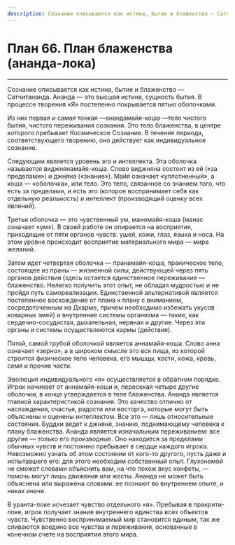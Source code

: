 ```yaml
---
description: Сознание описывается как истина, бытие и блаженство — Сатчитананда. Ананда — это высшая истина, сущность бытия.
---
```

# План 66. План блаженства (ананда-лока)


---
Сознание описывается как истина, бытие и блаженство — Сатчитананда. Ананда — это высшая истина, сущность бытия. В процессе творения «Я» постепенно покрывается пятью оболочками. 

Из них первая и самая тонкая —анандамайя-коша —тело чистого бытия, чистого переживания сознания. Это тело блаженства, в центре которого пребывает Космическое Сознание. В течение периода, соответствующего творению, оно действует как индивидуальное сознание. 

Следующим является уровень эго и интеллекта. Эта оболочка называется виджнянамайя-коша. Слово виджняна состоит из ей («за пределами») и джняна («знание»). Майя означает «уплотненный», а коша — «оболочка», или тело. Это тело, связанное со знанием того, что есть за пределами, и есть эго (которое воспринимает себя как отдельную реальность) и интеллект (производящий оценку всех явлений). 

Третья оболочка — это чувственный ум, маномайя-коша (манас означает «ум»). В своей работе он опирается на восприятия, приходящие от пяти органов чувств: ушей, кожи, глаз, языка и носа. На этом уровне происходит восприятие материального мира — мира желаний. 

Затем идет четвертая оболочка — пранамайя-коша, праническое тело, состоящее из праны — жизненной силы, действующей через пять органов действия (здесь остается единственное переживание — блаженство. Нелегко получить этот опыт, не обладая мудростью и не пройдя путь самореализации. Единственной альтернативой является постепенное восхождение от плана к плану с вниманием, сосредоточенным на Дхарме, причем необходимо избежать укусов коварных змей) и внутренние системы организма — такие, как сердечно-сосудистая, дыхательная, нервная и другие. Через эти органы и системы осуществляются кармы (действия). 

Пятой, самой грубой оболочкой является аннамайя-коша. Слово анна означает «зерно», а в широком смысле это вся пища, из которой строится физическое тело человека, его мышцы, кости, кожа, кровь, семя и прочие части. 

Эволюция индивидуального «я» осуществляется в обратном порядке. Игрок начинает от аннамайя-коши и, пересекая четыре другие оболочки, в конце утверждается в теле блаженства. Ананда является главной характеристикой сознания. Это качество отлично от наслаждения, счастья, радости или восторга, которые могут быть объяснены и оценены интеллектом. Все это — лишь относительные состояния. Буддхи ведет к джняне, знанию, поднимающему человека к плану блаженства. Ананда является изначальным переживанием: все другие — только его производные. Оно находится за пределами обычных чувств и постоянно пребывает в сердце каждого игрока. Невозможно узнать об этом состоянии от кого-то другого, пусть даже и испытавшего его: для этого необходим собственный опыт. Глухонемой не сможет словами объяснить вам, на что похож вкус конфеты, — помочь могут лишь движения или жесты. Ананда не может быть объяснена или выражена словами: ее познают во внутреннем опыте, и никак иначе. 

В уранта-локе исчезает чувство отдельного «я». Пребывая в пракрити-локе, игрок получает знание внутреннего единства всех объектов чувств. Чувственно воспринимаемый мир становится единым, так же сливаются воедино все чувства и переживания, основанные в конечном счете на восприятии этого мира.
